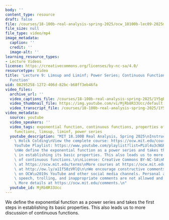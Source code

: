 ```yaml
---
body: ''
content_type: resource
draft: false
file: /courses/18-100b-real-analysis-spring-2025/ocw_18100b-lec09-2025mar06_360p_16_9.mp4
file_size: null
file_type: video/mp4
image_metadata:
  caption: ''
  credit: ''
  image-alt: ''
learning_resource_types:
- Lecture Videos
license: https://creativecommons.org/licenses/by-nc-sa/4.0/
resourcetype: Video
title: 'Lecture 9: Limsup and Liminf; Power Series; Continuous Functions; Exponential
  Function'
uid: 08295258-1272-406d-82bc-b68ff3eb46fa
video_files:
  archive_url: ''
  video_captions_file: /courses/18-100b-real-analysis-spring-2025/1Y5gP-Tu35OisYCgMS4iF3ZhNDxo8wiP6_transcript.webvtt
  video_thumbnail_file: https://img.youtube.com/vi/MjRb8R33Ucc/default.jpg
  video_transcript_file: /courses/18-100b-real-analysis-spring-2025/1Y5gP-Tu35OisYCgMS4iF3ZhNDxo8wiP6_transcript.pdf
video_metadata:
  source: youtube
  video_speakers: ''
  video_tags: exponential function, continuous functions, properties of continuous
    functions, limsup, liminf, power series
  youtube_description: "MIT 18.100B Real Analysis, Spring 2025\nInstructor: Tobias\
    \ Holck Colding\nView the complete course: https://ocw.mit.edu/courses/18-100b-real-analysis-spring-2025/\n\
    YouTube Playlist: https://www.youtube.com/playlist?list=PLUl4u3cNGP62Ie7F_tTAhhXoX5_Cl8meG\n\
    \nWe define the exponential function as a power series and takes the first steps\
    \ in establishing its basic properties. This also leads us to more discussion\
    \ of continuous functions.\n\nLicense: Creative Commons BY-NC-SA\nMore information\
    \ at https://ocw.mit.edu/terms\nMore courses at https://ocw.mit.edu\nSupport OCW\
    \ at http://ow.ly/a1If50zVRlQ\n\nWe encourage constructive comments and discussion\
    \ on OCW\u2019s YouTube and other social media channels. Personal attacks, hate\
    \ speech, trolling, and inappropriate comments are not allowed and may be removed.\
    \ More details at https://ocw.mit.edu/comments.\n"
  youtube_id: MjRb8R33Ucc
---
```

We define the exponential function as a power series and takes the first steps in establishing its basic properties. This also leads us to more discussion of continuous functions.